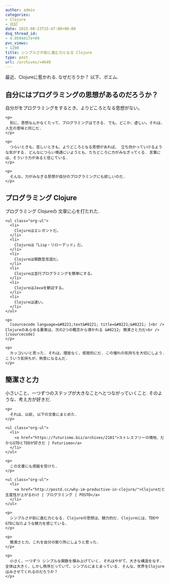 ```yaml
---
author: admin
categories:
- Clojure
- 日記
date: 2015-08-23T15:47:00+00:00
dsq_thread_id:
- 4.0594417e+09
pvc_views:
- 1208
title: シンプルさが前に進む力となる Clojure
type: post
url: /archives/=4649
---
```


最近、Clojureに惹かれる. なぜだろうか？ 以下、ポエム. 

<div id="outline-container-orgheadline1" class="outline-2">
  <h2 id="orgheadline1">
    自分にはプログラミングの思想があるのだろうか？
  </h2>
  
  <div class="outline-text-2" id="text-orgheadline1">
    <p>
      自分がをプログラミングをするとき、よりどころとなる思想がない。
    </p>
    
    <p>
      別に、思想なんかなくたって、プログラミングはできる. でも、どこか、虚しい。それは、人生の意味と同じだ.
    </p>
    
    <p>
      つらいときも、苦しいときも、よりどころとなる思想があれば、 立ち向かっていけるような気がする. どんなにつらい境遇にいようとも、たちどころに力がみなぎってくる. 言葉には、そういう力があると信じている.
    </p>
    
    <p>
      そんな、力がみなぎる思想が自分のプログラミングにも欲しいのだ.
    </p>
  </div>
</div>

<div id="outline-container-orgheadline2" class="outline-2">
  <h2 id="orgheadline2">
    プログラミング Clojure
  </h2>
  
  <div class="outline-text-2" id="text-orgheadline2">
    <p>
      プログラミング Clojureの 文章に心を打たれた.
    </p>
    
    <ul class="org-ul">
      <li>
        Clojureはエレガントだ。
      </li>
      <li>
        Clojureは「Lisp・リローデッド」だ。
      </li>
      <li>
        Clojureは関数型言語だ。
      </li>
      <li>
        Clojureは並行プログラミングを簡単にする。
      </li>
      <li>
        ClojureはJavaを歓迎する。
      </li>
      <li>
        Clojureは速い。
      </li>
    </ul>
    
    <p>
      [sourcecode language=&#8221;text&#8221; title=&#8221;&#8221; ]<br /> Clojureのあらゆる要素は、次の2つの概念から導かれる &#8212; 簡潔さと力だ<br /> [/sourcecode]
    </p>
    
    <p>
      カッコいいと思った. それは、理屈なく、感覚的にだ. この憧れの気持ちを大切にしよう. こういう気持ちが、熱意になるんだ.
    </p>
  </div>
</div>

<div id="outline-container-orgheadline3" class="outline-2">
  <h2 id="orgheadline3">
    簡潔さと力
  </h2>
  
  <div class="outline-text-2" id="text-orgheadline3">
    <p>
      小さいこと、一つずつのステップが大きなことへとつながっていくこと. そのような、考え方が好きだ.
    </p>
    
    <p>
      それは、以前, 以下の文章にまとめた.
    </p>
    
    <ul class="org-ul">
      <li>
        <a href="https://futurismo.biz/archives/2101">ストレスフリーの境地、だからGTDとTDDが好きだ | Futurismo</a>
      </li>
    </ul>
    
    <p>
      この文書にも感銘を受けた.
    </p>
    
    <ul class="org-ul">
      <li>
        <a href="http://postd.cc/why-im-productive-in-clojure/">Clojureだと生産性が上がるわけ | プログラミング | POSTD</a>
      </li>
    </ul>
    
    <p>
      シンプルさが前に進む力となる. Clojureの思想は、魅力的だ. Clojureには、TDDやGTDに似たような魅力を感じている.
    </p>
    
    <p>
      簡潔さと力、これを自分の拠り所にしようと思った.
    </p>
    
    <p>
      小さく、一つずつ シンプルな関数を積み上げていく. それはやがて、大きな構造をなす. 全体は大きく、しかし秩序だっていて、シンプルにまとまっている. そんな、世界をClojureはみさせてくれるのだろうか？
    </p>
  </div>
</div>